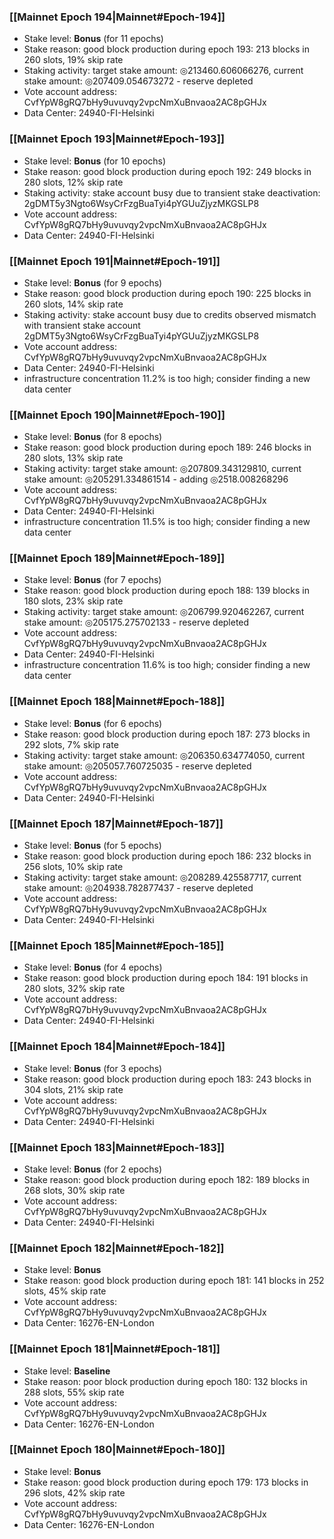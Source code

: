 ### [[Mainnet Epoch 194|Mainnet#Epoch-194]]
* Stake level: **Bonus** (for 11 epochs)
* Stake reason: good block production during epoch 193: 213 blocks in 260 slots, 19% skip rate
* Staking activity: target stake amount: ◎213460.606066276, current stake amount: ◎207409.054673272 - reserve depleted
* Vote account address: CvfYpW8gRQ7bHy9uvuvqy2vpcNmXuBnvaoa2AC8pGHJx
* Data Center: 24940-FI-Helsinki
### [[Mainnet Epoch 193|Mainnet#Epoch-193]]
* Stake level: **Bonus** (for 10 epochs)
* Stake reason: good block production during epoch 192: 249 blocks in 280 slots, 12% skip rate
* Staking activity: stake account busy due to transient stake deactivation: 2gDMT5y3Ngto6WsyCrFzgBuaTyi4pYGUuZjyzMKGSLP8
* Vote account address: CvfYpW8gRQ7bHy9uvuvqy2vpcNmXuBnvaoa2AC8pGHJx
* Data Center: 24940-FI-Helsinki
### [[Mainnet Epoch 191|Mainnet#Epoch-191]]
* Stake level: **Bonus** (for 9 epochs)
* Stake reason: good block production during epoch 190: 225 blocks in 260 slots, 14% skip rate
* Staking activity: stake account busy due to credits observed mismatch with transient stake account 2gDMT5y3Ngto6WsyCrFzgBuaTyi4pYGUuZjyzMKGSLP8
* Vote account address: CvfYpW8gRQ7bHy9uvuvqy2vpcNmXuBnvaoa2AC8pGHJx
* Data Center: 24940-FI-Helsinki
* infrastructure concentration 11.2% is too high; consider finding a new data center
### [[Mainnet Epoch 190|Mainnet#Epoch-190]]
* Stake level: **Bonus** (for 8 epochs)
* Stake reason: good block production during epoch 189: 246 blocks in 280 slots, 13% skip rate
* Staking activity: target stake amount: ◎207809.343129810, current stake amount: ◎205291.334861514 - adding ◎2518.008268296
* Vote account address: CvfYpW8gRQ7bHy9uvuvqy2vpcNmXuBnvaoa2AC8pGHJx
* Data Center: 24940-FI-Helsinki
* infrastructure concentration 11.5% is too high; consider finding a new data center
### [[Mainnet Epoch 189|Mainnet#Epoch-189]]
* Stake level: **Bonus** (for 7 epochs)
* Stake reason: good block production during epoch 188: 139 blocks in 180 slots, 23% skip rate
* Staking activity: target stake amount: ◎206799.920462267, current stake amount: ◎205175.275702133 - reserve depleted
* Vote account address: CvfYpW8gRQ7bHy9uvuvqy2vpcNmXuBnvaoa2AC8pGHJx
* Data Center: 24940-FI-Helsinki
* infrastructure concentration 11.6% is too high; consider finding a new data center
### [[Mainnet Epoch 188|Mainnet#Epoch-188]]
* Stake level: **Bonus** (for 6 epochs)
* Stake reason: good block production during epoch 187: 273 blocks in 292 slots, 7% skip rate
* Staking activity: target stake amount: ◎206350.634774050, current stake amount: ◎205057.760725035 - reserve depleted
* Vote account address: CvfYpW8gRQ7bHy9uvuvqy2vpcNmXuBnvaoa2AC8pGHJx
* Data Center: 24940-FI-Helsinki
### [[Mainnet Epoch 187|Mainnet#Epoch-187]]
* Stake level: **Bonus** (for 5 epochs)
* Stake reason: good block production during epoch 186: 232 blocks in 256 slots, 10% skip rate
* Staking activity: target stake amount: ◎208289.425587717, current stake amount: ◎204938.782877437 - reserve depleted
* Vote account address: CvfYpW8gRQ7bHy9uvuvqy2vpcNmXuBnvaoa2AC8pGHJx
* Data Center: 24940-FI-Helsinki
### [[Mainnet Epoch 185|Mainnet#Epoch-185]]
* Stake level: **Bonus** (for 4 epochs)
* Stake reason: good block production during epoch 184: 191 blocks in 280 slots, 32% skip rate
* Vote account address: CvfYpW8gRQ7bHy9uvuvqy2vpcNmXuBnvaoa2AC8pGHJx
* Data Center: 24940-FI-Helsinki
### [[Mainnet Epoch 184|Mainnet#Epoch-184]]
* Stake level: **Bonus** (for 3 epochs)
* Stake reason: good block production during epoch 183: 243 blocks in 304 slots, 21% skip rate
* Vote account address: CvfYpW8gRQ7bHy9uvuvqy2vpcNmXuBnvaoa2AC8pGHJx
* Data Center: 24940-FI-Helsinki
### [[Mainnet Epoch 183|Mainnet#Epoch-183]]
* Stake level: **Bonus** (for 2 epochs)
* Stake reason: good block production during epoch 182: 189 blocks in 268 slots, 30% skip rate
* Vote account address: CvfYpW8gRQ7bHy9uvuvqy2vpcNmXuBnvaoa2AC8pGHJx
* Data Center: 24940-FI-Helsinki
### [[Mainnet Epoch 182|Mainnet#Epoch-182]]
* Stake level: **Bonus**
* Stake reason: good block production during epoch 181: 141 blocks in 252 slots, 45% skip rate
* Vote account address: CvfYpW8gRQ7bHy9uvuvqy2vpcNmXuBnvaoa2AC8pGHJx
* Data Center: 16276-EN-London
### [[Mainnet Epoch 181|Mainnet#Epoch-181]]
* Stake level: **Baseline**
* Stake reason: poor block production during epoch 180: 132 blocks in 288 slots, 55% skip rate 
* Vote account address: CvfYpW8gRQ7bHy9uvuvqy2vpcNmXuBnvaoa2AC8pGHJx
* Data Center: 16276-EN-London
### [[Mainnet Epoch 180|Mainnet#Epoch-180]]
* Stake level: **Bonus**
* Stake reason: good block production during epoch 179: 173 blocks in 296 slots, 42% skip rate
* Vote account address: CvfYpW8gRQ7bHy9uvuvqy2vpcNmXuBnvaoa2AC8pGHJx
* Data Center: 16276-EN-London